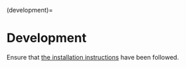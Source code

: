 (development)=

# Development <i class="fa-solid fa-oil-well fa-xl"></i>

Ensure that [the installation instructions](../getting_started/installation) have been followed.
